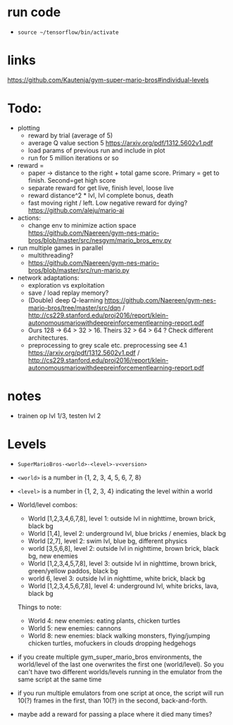 

# run code

- `source ~/tensorflow/bin/activate`

# links
https://github.com/Kautenja/gym-super-mario-bros#individual-levels

# Todo:
- plotting
    + reward by trial (average of 5)
    + average Q value section 5 https://arxiv.org/pdf/1312.5602v1.pdf
    + load params of previous run and include in plot
    - run for 5 million iterations or so
- reward =
    - paper -> distance to the right + total game score. Primary = get to finish. Second=get high score
    + separate reward for get live, finish level, loose live
    + reward distance^2 * lvl, lvl complete bonus, death
    + fast moving right / left. Low negative reward for dying? https://github.com/aleju/mario-ai
- actions:
    - change env to minimize action space https://github.com/Naereen/gym-nes-mario-bros/blob/master/src/nesgym/mario_bros_env.py
- run multiple games in parallel
    - multithreading?
    - https://github.com/Naereen/gym-nes-mario-bros/blob/master/src/run-mario.py
- network adaptations:
    - exploration vs exploitation
    - save / load replay memory?
    - (Double) deep Q-learning https://github.com/Naereen/gym-nes-mario-bros/tree/master/src/dqn / http://cs229.stanford.edu/proj2016/report/klein-autonomousmariowithdeepreinforcementlearning-report.pdf
    + Ours 128 -> 64 > 32 > 16. Theirs 32 > 64 > 64 ? Check different architectures.
    + preprocessing to grey scale etc. preprocessing see 4.1 https://arxiv.org/pdf/1312.5602v1.pdf / http://cs229.stanford.edu/proj2016/report/klein-autonomousmariowithdeepreinforcementlearning-report.pdf

# notes
- trainen op lvl 1/3, testen lvl 2


# Levels
- `SuperMarioBros-<world>-<level>-v<version>`
- `<world>` is a number in {1, 2, 3, 4, 5, 6, 7, 8}
- `<level>` is a number in {1, 2, 3, 4} indicating the level within a world
- World/level combos:
    - World [1,2,3,4,6,7,8], level 1: outside lvl in nighttime, brown brick, black bg
    - World [1,4], level 2: underground lvl, blue bricks / enemies, black bg
    - World [2,7], level 2: swim lvl, blue bg, different physics
    - world [3,5,6,8], level 2: outside lvl in nighttime, brown brick, black bg, new enemies
    - World [1,2,3,4,5,7,8], level 3: outside lvl in nighttime, brown brick, green/yellow paddos, black bg
    - world 6, level 3: outside lvl in nighttime, white brick, black bg
    - World [1,2,3,4,5,6,7,8], level 4: underground lvl, white bricks, lava, black bg

    Things to note:
    - World 4: new enemies: eating plants, chicken turtles
    - World 5: new enemies: cannons
    - World 8: new enemies: black walking monsters, flying/jumping chicken turtles, mofuckers in clouds dropping hedgehogs
- if you create multiple gym_super_mario_bros environments, the world/level of the last one overwrites the first one (world/level).
So you can't have two different worlds/levels running in the emulator from the same script at the same time
- if you run multiple emulators from one script at once, the script will run 10(?) frames in the first, than 10(?) in the second, back-and-forth.
- maybe add a reward for passing a place where it died many times?

